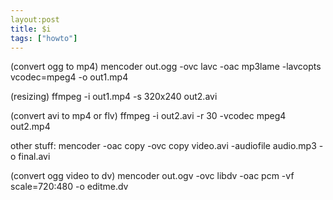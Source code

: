 ```yaml
---
layout:post
title: $i
tags: ["howto"]
---
```



(convert ogg to mp4)
mencoder out.ogg -ovc lavc -oac mp3lame -lavcopts vcodec=mpeg4 -o out1.mp4

(resizing)
ffmpeg -i out1.mp4 -s 320x240 out2.avi

(convert avi to mp4 or flv)
ffmpeg -i out2.avi -r 30 -vcodec mpeg4 out2.mp4


other stuff:
mencoder -oac copy -ovc copy video.avi -audiofile audio.mp3 -o final.avi


(convert ogg video to dv)
mencoder out.ogv -ovc libdv -oac pcm -vf scale=720:480 -o editme.dv

